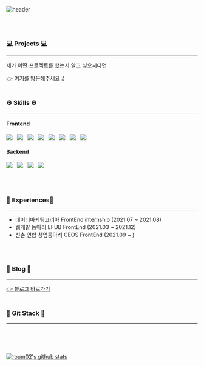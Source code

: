 
![header](https://capsule-render.vercel.app/api?type=waving&height=300&text=Hello!&desc=FrontEnd-developer&fontAlign=80&fontAlignY=40&descAlign=80&descAlignY=60&color=gradient&animation=fadeIn)


<br/>
<br/>

<h3>💻 Projects 💻</h3>
<hr/>
<p>제가 어떤 프로젝트를 했는지 알고 싶으시다면 </p>
<a href="https://stream-cent-884.notion.site/FE-25f3e634393d464dbf5afbf81b8c1e27">👉 여기를 방문해주세요 :)</a>
<br/>
<br/>

<h3><b>⚙ Skills ⚙</b></h3>
<hr/>
<h4>Frontend</h4>
<p>
<img src="https://img.shields.io/badge/React-B1BEF8?style=flat-square&logo=React&logoColor=white"/></a> &nbsp
<img src="https://img.shields.io/badge/HTML5-E34F26?style=flat-square&logo=HTML5&logoColor=white"/></a> &nbsp
<img src="https://img.shields.io/badge/CSS3-1572B6?style=flat-square&logo=CSS3&logoColor=white"/></a> &nbsp
<img src="https://img.shields.io/badge/JavaScript-F7DF1E?style=flat-square&logo=JavaScript&logoColor=white"/></a> &nbsp
<img src="https://img.shields.io/badge/TypeScript-1877f2?style=flat-square&logo=TypeScript&logoColor=white"/></a> &nbsp
<img src="https://img.shields.io/badge/Android-3DDC84?style=flat-square&logo=Android&logoColor=white"/></a> &nbsp
<img src="https://img.shields.io/badge/ReactNative-F7DF1E?style=flat-square&logo=ReactNative&logoColor=white"/></a> &nbsp
<img src="https://img.shields.io/badge/Next.js-000000?style=flat-square&logo=Next.js&logoColor=white"/></a> &nbsp
</p>

<h4>Backend</h4>
<p>
<img src="https://img.shields.io/badge/Node.js-339933?style=flat-square&logo=Node.js&logoColor=white"/></a> &nbsp
<img src="https://img.shields.io/badge/Express-339933?style=flat-square&logo=Express&logoColor=white"/></a> &nbsp
<img src="https://img.shields.io/badge/MySQL-4479A1?style=flat-square&logo=MySQL&logoColor=white"/></a> &nbsp
<img src="https://img.shields.io/badge/Python-3776AB?style=for-the-badge&logo=Python&logoColor=white"> &nbsp
</p>
<br/>
<br/>


<h3>🏅 Experiences🏅</h3>
<hr />

- 데이터마케팅코리아 FrontEnd internship (2021.07 ~ 2021.08)
- 웹개발 동아리 EFUB FrontEnd (2021.03 ~ 2021.12)
- 신촌 연합 창업동아리 CEOS FrontEnd (2021.09 ~ )

<br/>
<br/>
<h3> 💖 Blog 💖 </h3>
<hr/>
<a href="https://velog.io/@roum02">👉 블로그 바로가기</a>


<br/>
<br/>
<h3> 💚 Git Stack 💚</h3>
<hr/>
<br/>

<br/>
<br/>

[![roum02's github stats](https://github-readme-stats.vercel.app/api/top-langs/?username=roum02&show_icons=true&hide_border=true&title_color=004386&icon_color=004386&layout=compact)](https://github.com/roum02)
 

